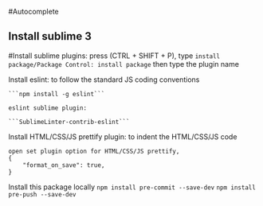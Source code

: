 #Autocomplete

## Install sublime 3

#Install sublime plugins:
	press (CTRL + SHIFT + P), type
	```install package/Package Control: install package```
	then type the plugin name

Install eslint: to follow the standard JS coding conventions

	```npm install -g eslint```

	eslint sublime plugin:

	```SublimeLinter-contrib-eslint```


Install HTML/CSS/JS prettify plugin: to indent the HTML/CSS/JS code

	open set plugin option for HTML/CSS/JS prettify,
	{
		"format_on_save": true,
	}

Install this package locally
```npm install pre-commit --save-dev```
```npm install pre-push --save-dev```